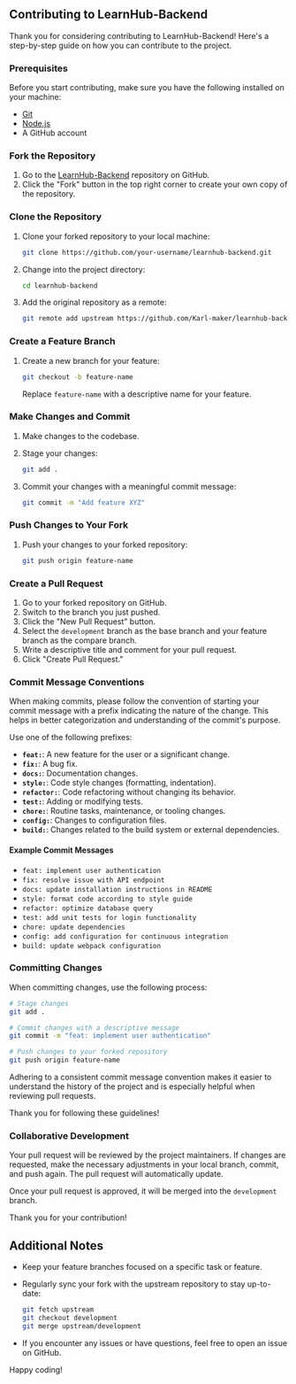## Contributing to LearnHub-Backend

Thank you for considering contributing to LearnHub-Backend! Here's a step-by-step guide on how you can contribute to the project.

### Prerequisites

Before you start contributing, make sure you have the following installed on your machine:

- [Git](https://git-scm.com/)
- [Node.js](https://nodejs.org/)
- A GitHub account

### Fork the Repository

1. Go to the [LearnHub-Backend](https://github.com/Karl-maker/learnhub-backend) repository on GitHub.
2. Click the "Fork" button in the top right corner to create your own copy of the repository.

### Clone the Repository

1. Clone your forked repository to your local machine:

   ```bash
   git clone https://github.com/your-username/learnhub-backend.git
   ```

2. Change into the project directory:

   ```bash
   cd learnhub-backend
   ```

3. Add the original repository as a remote:

   ```bash
   git remote add upstream https://github.com/Karl-maker/learnhub-backend.git
   ```

### Create a Feature Branch

1. Create a new branch for your feature:

   ```bash
   git checkout -b feature-name
   ```

   Replace `feature-name` with a descriptive name for your feature.

### Make Changes and Commit

1. Make changes to the codebase.
2. Stage your changes:

   ```bash
   git add .
   ```

3. Commit your changes with a meaningful commit message:

   ```bash
   git commit -m "Add feature XYZ"
   ```

### Push Changes to Your Fork

1. Push your changes to your forked repository:

   ```bash
   git push origin feature-name
   ```

### Create a Pull Request

1. Go to your forked repository on GitHub.
2. Switch to the branch you just pushed.
3. Click the "New Pull Request" button.
4. Select the `development` branch as the base branch and your feature branch as the compare branch.
5. Write a descriptive title and comment for your pull request.
6. Click "Create Pull Request."

### Commit Message Conventions

When making commits, please follow the convention of starting your commit message with a prefix indicating the nature of the change. This helps in better categorization and understanding of the commit's purpose.

Use one of the following prefixes:

- **`feat:`**: A new feature for the user or a significant change.
- **`fix:`**: A bug fix.
- **`docs:`**: Documentation changes.
- **`style:`**: Code style changes (formatting, indentation).
- **`refactor:`**: Code refactoring without changing its behavior.
- **`test:`**: Adding or modifying tests.
- **`chore:`**: Routine tasks, maintenance, or tooling changes.
- **`config:`**: Changes to configuration files.
- **`build:`**: Changes related to the build system or external dependencies.

#### Example Commit Messages

- `feat: implement user authentication`
- `fix: resolve issue with API endpoint`
- `docs: update installation instructions in README`
- `style: format code according to style guide`
- `refactor: optimize database query`
- `test: add unit tests for login functionality`
- `chore: update dependencies`
- `config: add configuration for continuous integration`
- `build: update webpack configuration`

### Committing Changes

When committing changes, use the following process:

```bash
# Stage changes
git add .

# Commit changes with a descriptive message
git commit -m "feat: implement user authentication"

# Push changes to your forked repository
git push origin feature-name
```

Adhering to a consistent commit message convention makes it easier to understand the history of the project and is especially helpful when reviewing pull requests.

Thank you for following these guidelines!

### Collaborative Development

Your pull request will be reviewed by the project maintainers. If changes are requested, make the necessary adjustments in your local branch, commit, and push again. The pull request will automatically update.

Once your pull request is approved, it will be merged into the `development` branch.

Thank you for your contribution!

## Additional Notes

- Keep your feature branches focused on a specific task or feature.
- Regularly sync your fork with the upstream repository to stay up-to-date:

  ```bash
  git fetch upstream
  git checkout development
  git merge upstream/development
  ```

- If you encounter any issues or have questions, feel free to open an issue on GitHub.

Happy coding!